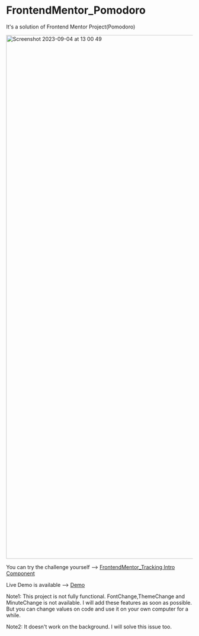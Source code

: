 # FrontendMentor_Pomodoro

It's a solution of Frontend Mentor Project(Pomodoro)


<img width="1415" alt="Screenshot 2023-09-04 at 13 00 49" src="https://github.com/KrmKayabasi/FrontendMentor_Pomodoro/assets/111309350/303d69e5-0415-48a6-93eb-a7e83c53e8e9">



You can try the challenge yourself --> [FrontendMentor_Tracking Intro Component](https://www.frontendmentor.io/challenges/pomodoro-app-KBFnycJ6G)

Live Demo is available --> [Demo](https://splendorous-sfogliatella-e68162.netlify.app/)


Note1: This project is not fully functional. FontChange,ThemeChange and MinuteChange is not available. I will add these features as soon as possible. But you can change values on code and use it on your own computer for a while.

Note2: It doesn't work on the background. I will solve this issue too. 
